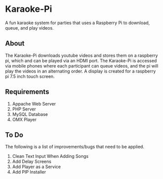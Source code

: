 # Karaoke-Pi
A fun karaoke system for parties that uses a Raspberry Pi to download, queue, and play videos.
## About
The Karaoke-Pi downloads youtube videos and stores them on a raspberry pi, which and can be played via an HDMI port. The Karaoke-Pi is accessed via mobile phones where each participant can queue videos, and the pi will play the videos in an alternating order. A display is created for a raspberry pi 7.5 inch touch screen.
## Requirements
1. Appache Web Server
2. PHP Server
3. MySQL Database
4. OMX Player
## To Do
The following is a list of improvements/bugs that need to be applied.
1. Clean Text Input When Adding Songs
2. Add Delay Screens 
3. Add Player as a Service
4. Add PIP Installer
